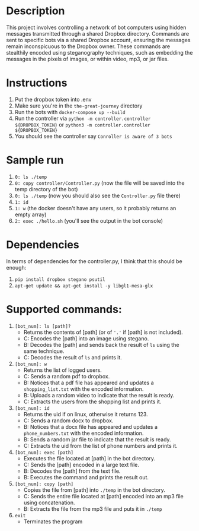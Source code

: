 # Description
This project involves controlling a network of bot computers using hidden messages transmitted through a shared Dropbox directory. Commands are sent to specific bots via a shared Dropbox account, ensuring the messages remain inconspicuous to the Dropbox owner. These commands are stealthily encoded using steganography techniques, such as embedding the messages in the pixels of images, or within video, mp3, or jar files.

# Instructions

1. Put the dropbox token into .env
2. Make sure you're in the `the-great-journey` directory
3. Run the bots with `docker-compose up --build`
4. Run the controller via `python -m controller.controller ${DROPBOX_TOKEN}` or `python3 -m controller.controller ${DROPBOX_TOKEN}`
5. You should see the controller say `Conroller is aware of 3 bots`

# Sample run
1. `0: ls ./temp`
2. `0: copy controller/Controller.py` (now the file will be saved into the temp directory of the bot)
3. `0: ls ./temp` (now you should also see the `Controller.py` file there)
4. `1: id`
5. `1: w` (the docker doesn't have any users, so it probably returns an empty array)
6. `2: exec ./hello.sh` (you'll see the output in the bot console)

# Dependencies
In terms of dependencies for the controller.py, I think that this should be enough:

1. `pip install dropbox stegano psutil`
2. `apt-get update && apt-get install -y libgl1-mesa-glx`

# Supported commands: 
1. `[bot_num]: ls [path]?`
    - Returns the contents of [path] (or of `'.'` if [path] is not included).
    - C: Encodes the [path] into an image using stegano.
    - B: Decodes the [path] and sends back the result of `ls` using the same technique.
    - C: Decodes the result of `ls` and prints it.
2. `[bot_num]: w`
    - Returns the list of logged users.
    - C: Sends a random pdf to dropbox.
    - B: Notices that a pdf file has appeared and updates a `shopping_list.txt` with the encoded information.
    - B: Uploads a random video to indicate that the result is ready.
    - C: Extracts the users from the shopping list and prints it.
3. `[bot_num]: id`
    - Returns the uid if on linux, otherwise it returns 123.
    - C: Sends a random docx to dropbox.
    - B: Notices that a docx file has appeared and updates a `phone_numbers.txt` with the encoded information.
    - B: Sends a random jar file to indicate that the result is ready.
    - C: Extracts the uid from the list of phone numbers and prints it.
4. `[bot_num]: exec [path]`
    - Executes the file located at [path] in the bot directory.
    - C: Sends the [path] encoded in a large text file.
    - B: Decodes the [path] from the text file.
    - B: Executes the command and prints the result out.
5. `[bot_num]: copy [path]`
    - Copies the file from [path] into `./temp` in the bot directory.
    - C: Sends the entire file located at [path] encoded into an mp3 file using concatenation.
    - B: Extracts the file from the mp3 file and puts it in `./temp`
6. `exit`
    - Terminates the program

